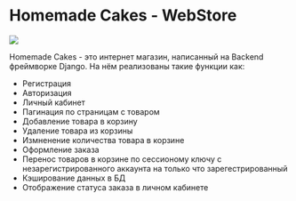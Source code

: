 <h1> Homemade Cakes - WebStore </h1>
<img src="./media/WebStore.PNG" />
<p> Homemade Cakes - это интернет магазин, написанный на Backend фреймворке Django.
    На нём реализованы такие функции как:
    <ul>
        <li>Регистрация</li>
        <li>Авторизация</li>
        <li>Личный кабинет</li>
        <li>Пагинация по страницам с товаром</li>
        <li>Добавление товара в корзину</li>
        <li>Удаление товара из корзины</li>
        <li>Измненение количества товара в корзине</li>
        <li>Оформление заказа</li>
        <li>Перенос товаров в корзине по сессионому ключу с незарегистрированного аккаунта на только что зарегестрированный</li>
        <li>Кэширование данных в БД</li>
        <li>Отображение статуса заказа в личном кабинете</li>
    </ul>
 </p>